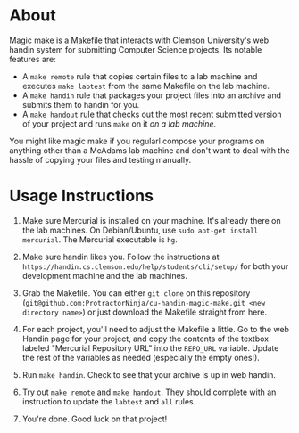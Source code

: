 # About #

Magic make is a Makefile that interacts with Clemson University's web handin
system for submitting Computer Science projects. Its notable features are:

- A `make remote` rule that copies certain files to a lab machine and executes
  `make labtest` from the same Makefile on the lab machine.
- A `make handin` rule that packages your project files into an archive and 
  submits them to handin for you.
- A `make handout` rule that checks out the most recent submitted version of 
  your project and runs `make` on it _on a lab machine_.

You might like magic make if you regularl compose your programs on anything
other than a McAdams lab machine and don't want to deal with the hassle of
copying your files and testing manually.

# Usage Instructions #

1. Make sure Mercurial is installed on your machine. It's already there on the
   lab machines. On Debian/Ubuntu, use `sudo apt-get install mercurial`. The
   Mercurial executable is `hg`.

2. Make sure handin likes you. Follow the instructions at
   `https://handin.cs.clemson.edu/help/students/cli/setup/` for both your
   development machine and the lab machines.

3. Grab the Makefile. You can either `git clone` on this repository
   (`git@github.com:ProtractorNinja/cu-handin-magic-make.git <new directory
   name>`) or just download the Makefile straight from here.

4. For each project, you'll need to adjust the Makefile a little. Go to the web
   Handin page for your project, and copy the contents of the textbox labeled
   "Mercurial Repository URL" into the `REPO_URL` variable. Update the rest of
   the variables as needed (especially the empty ones!).

5. Run `make handin`. Check to see that your archive is up in web handin.

6. Try out `make remote` and `make handout`. They should complete with an instruction to update the `labtest` and `all` rules.

7. You're done. Good luck on that project!

